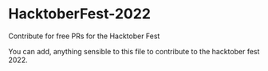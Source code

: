 # HacktoberFest-2022
Contribute for free PRs for the Hacktober Fest

You can add, anything sensible to this file to contribute to the hacktober fest 2022.
